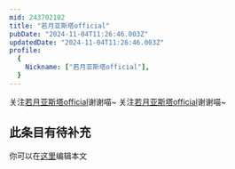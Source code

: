 ```yaml
---
mid: 243702102
title: "若月亚斯塔official"
pubDate: "2024-11-04T11:26:46.003Z"
updatedDate: "2024-11-04T11:26:46.003Z"
profile:
  {
    Nickname: ["若月亚斯塔official"],
  }
---
```


关注[若月亚斯塔official](https://space.bilibili.com/243702102)谢谢喵~ 关注[若月亚斯塔official](https://space.bilibili.com/243702102)谢谢喵~

## 此条目有待补充
你可以在[这里](https://github.com/Yuhanawa/VTuber.ICU/edit/master/src/content/v/若月亚斯塔official/index.md)编辑本文
